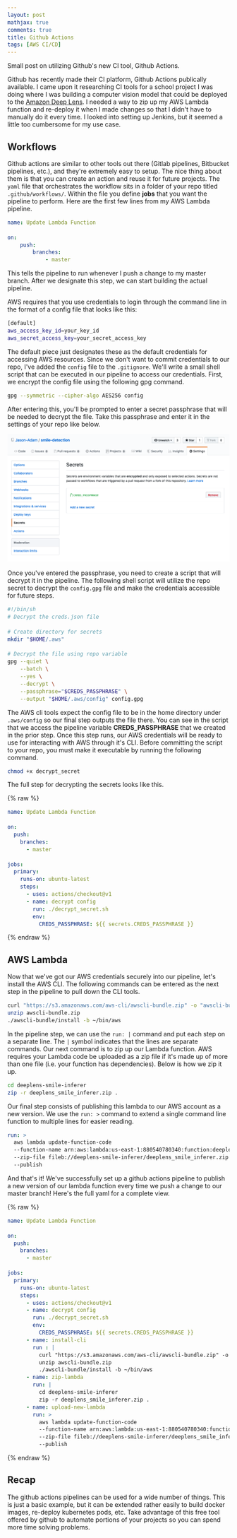 ```yaml
---
layout: post  
mathjax: true  
comments: true  
title: Github Actions
tags: [AWS CI/CD]  
---  
```


Small post on utilizing Github's new CI tool, Github Actions.  

Github has recently made their CI platform, Github Actions publically available. I came upon it researching CI tools for a school project I was doing where I was building a computer vision model that could be deployed to the [Amazon Deep Lens](https://aws.amazon.com/deeplens/). I needed a way to zip up my AWS Lambda function and re-deploy it when I made changes so that I didn't have to manually do it every time. I looked into setting up Jenkins, but it seemed a little too cumbersome for my use case.  

## Workflows  
Github actions are similar to other tools out there (Gitlab pipelines, Bitbucket pipelines, etc.), and they're extremely easy to setup. The nice thing about them is that you can create an action and reuse it for future projects. The `yaml` file that orchestrates the workflow sits in a folder of your repo titled `.github/workflows/`. Within the file you define **jobs** that you want the pipeline to perform. Here are the first few lines from my AWS Lambda pipeline.  

```yaml  
name: Update Lambda Function  

on:  
    push:
        branches:
            - master
```  

This tells the pipeline to run whenever I push a change to my master branch. After we designate this step, we can start building the actual pipeline.  

AWS requires that you use credentials to login through the command line in the format of a config file that looks like this:  

```bash  
[default]
aws_access_key_id=your_key_id  
aws_secret_access_key=your_secret_access_key
```  

The default piece just designates these as the default credentials for accessing AWS resources. Since we don't want to commit credentials to our repo, I've added the `config` file to the `.gitignore`. We'll write a small shell script that can be executed in our pipeline to access our credentials. First, we encrypt the config file using the following gpg command.  

```bash  
gpg --symmetric --cipher-algo AES256 config
```  

After entering this, you'll be prompted to enter a secret passphrase that will be needed to decrypt the file. Take this passphrase and enter it in the settings of your repo like below.  

![](../imgs/2019-12-19-github-actions/ga1.png)  

Once you've entered the passphrase, you need to create a script that will decrypt it in the pipeline. The following shell script will utilize the repo secret to decrypt the `config.gpg` file and make the credentials accessible for future steps.  

```bash  
#!/bin/sh
# Decrypt the creds.json file

# Create directory for secrets
mkdir "$HOME/.aws"

# Decrypt the file using repo variable
gpg --quiet \
    --batch \
    --yes \
    --decrypt \
    --passphrase="$CREDS_PASSPHRASE" \
    --output "$HOME/.aws/config" config.gpg
```  

The AWS cli tools expect the config file to be in the home directory under `.aws/config` so our final step outputs the file there. You can see in the script that we access the pipeline variable **CREDS_PASSPHRASE** that we created in the prior step. Once this step runs, our AWS credentials will be ready to use for interacting with AWS through it's CLI. Before committing the script to your repo, you must make it executable by running the following command.  

```bash  
chmod +x decrypt_secret
```  

The full step for decrypting the secrets looks like this.  

{% raw %}
```yaml  
name: Update Lambda Function

on:
  push:
    branches:
      - master

jobs:
  primary:
    runs-on: ubuntu-latest
    steps:
      - uses: actions/checkout@v1
      - name: decrypt config
        run: ./decrypt_secret.sh
        env:
          CREDS_PASSPHRASE: ${{ secrets.CREDS_PASSPHRASE }}
```  
{% endraw %}

## AWS Lambda  
Now that we've got our AWS credentials securely into our pipeline, let's install the AWS CLI. The following commands can be entered as the next step in the pipeline to pull down the CLI tools.  

```bash  
curl "https://s3.amazonaws.com/aws-cli/awscli-bundle.zip" -o "awscli-bundle.zip"
unzip awscli-bundle.zip
./awscli-bundle/install -b ~/bin/aws
```  

In the pipeline step, we can use the `run: |` command and put each step on a separate line. The `|` symbol indicates that the lines are separate commands. Our next command is to zip up our Lambda function. AWS requires your Lambda code be uploaded as a zip file if it's made up of more than one file (i.e. your function has dependencies). Below is how we zip it up.  

```bash  
cd deeplens-smile-inferer  
zip -r deeplens_smile_inferer.zip .
```  

Our final step consists of publishing this lambda to our AWS account as a new version. We use the `run: >` command to extend a single command line function to multiple lines for easier reading.  

```yaml  
run: >
  aws lambda update-function-code
  --function-name arn:aws:lambda:us-east-1:880540780340:function:deeplens-smile-inferer
  --zip-file fileb://deeplens-smile-inferer/deeplens_smile_inferer.zip
  --publish
```  

And that's it! We've successfully set up a github actions pipeline to publish a new version of our lambda function every time we push a change to our master branch! Here's the full yaml for a complete view.  

{% raw %}
```yaml  
name: Update Lambda Function

on:
  push:
    branches:
      - master

jobs:
  primary:
    runs-on: ubuntu-latest
    steps:
      - uses: actions/checkout@v1
      - name: decrypt config
        run: ./decrypt_secret.sh
        env:
          CREDS_PASSPHRASE: ${{ secrets.CREDS_PASSPHRASE }}
      - name: install-cli
        run : |
          curl "https://s3.amazonaws.com/aws-cli/awscli-bundle.zip" -o "awscli-bundle.zip"
          unzip awscli-bundle.zip
          ./awscli-bundle/install -b ~/bin/aws
      - name: zip-lambda
        run: |
          cd deeplens-smile-inferer
          zip -r deeplens_smile_inferer.zip .
      - name: upload-new-lambda
        run: >
          aws lambda update-function-code
          --function-name arn:aws:lambda:us-east-1:880540780340:function:deeplens-smile-inferer
          --zip-file fileb://deeplens-smile-inferer/deeplens_smile_inferer.zip
          --publish
```  
{% endraw %}

## Recap  
The github actions pipelines can be used for a wide number of things. This is just a basic example, but it can be extended rather easily to build docker images, re-deploy kubernetes pods, etc. Take advantage of this free tool offered by github to automate portions of your projects so you can spend more time solving problems.
